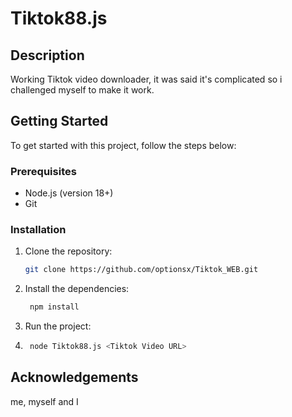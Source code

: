 # Tiktok88.js

## Description

Working Tiktok video downloader, it was said it's complicated so i challenged myself to make it work.

## Getting Started

To get started with this project, follow the steps below:

### Prerequisites

- Node.js (version 18+)
- Git

### Installation

1. Clone the repository:

   ```bash
   git clone https://github.com/optionsx/Tiktok_WEB.git
   ```

2. Install the dependencies:

   ```bash
    npm install
    ```
3. Run the project:

4. ```bash
    node Tiktok88.js <Tiktok Video URL>
    ```

## Acknowledgements

 me, myself and I
